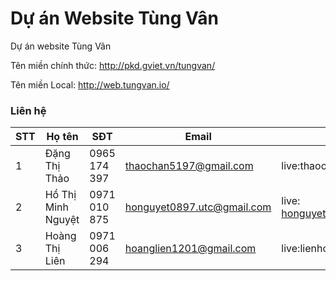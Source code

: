 # Dự án Website Tùng Vân

Dự án website Tùng Vân

Tên miền chính thức: http://pkd.gviet.vn/tungvan/

Tên miền Local: http://web.tungvan.io/

### Liên hệ

| STT  | Họ tên        | SĐT          | Email                  | Skype             |
| ---- | ------------- | ------------ | ---------------------- | ----------------- |
| 1    | Đặng Thị Thảo | 0965 174 397 | thaochan5197@gmail.com | live:thaochan5197 |
| 2    | Hồ Thị Minh Nguyệt | 0971 010 875 | honguyet0897.utc@gmail.com | live: honguyet0897.utc@hotmail.com |
| 3    | Hoàng Thị Liên | 0971 006 294 | hoanglien1201@gmail.com | live:lienhoang12|
